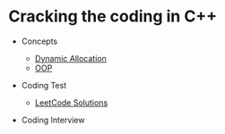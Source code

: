 # Cracking the coding in C++

- Concepts
  - [Dynamic Allocation](https://modoocode.com/169)
  - [OOP](https://modoocode.com/172)
    
- Coding Test
  - [LeetCode Solutions](https://github.com/kamyu104/LeetCode-Solutions)
  
- Coding Interview
